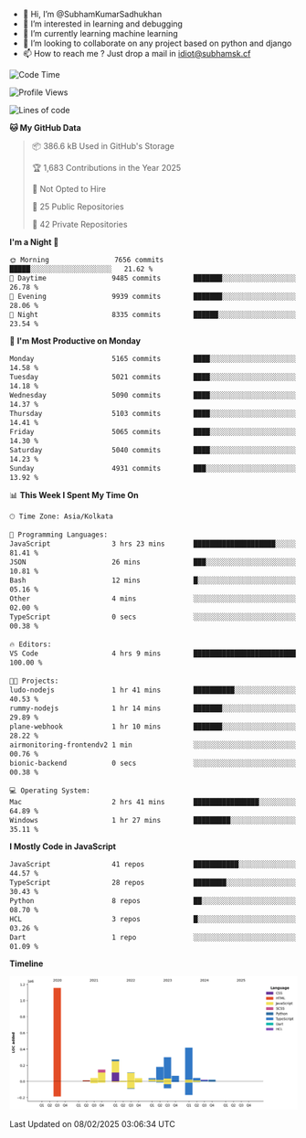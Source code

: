 - 👋 Hi, I’m @SubhamKumarSadhukhan
- 👀 I’m interested in learning and debugging
- 🌱 I’m currently learning machine learning
- 💞️ I’m looking to collaborate on any project based on python and django
- 📫 How to reach me ?
      Just drop a mail in idiot@subhamsk.cf

<!---
SubhamKumarSadhukhan/SubhamKumarSadhukhan is a ✨ special ✨ repository because its `README.md` (this file) appears on your GitHub profile.
You can click the Preview link to take a look at your changes.
--->


<!--START_SECTION:waka-->
![Code Time](http://img.shields.io/badge/Code%20Time-2%2C740%20hrs%207%20mins-blue)

![Profile Views](http://img.shields.io/badge/Profile%20Views-0-blue)

![Lines of code](https://img.shields.io/badge/From%20Hello%20World%20I%27ve%20Written-2.8%20million%20lines%20of%20code-blue)

**🐱 My GitHub Data** 

> 📦 386.6 kB Used in GitHub's Storage 
 > 
> 🏆 1,683 Contributions in the Year 2025
 > 
> 🚫 Not Opted to Hire
 > 
> 📜 25 Public Repositories 
 > 
> 🔑 42 Private Repositories 
 > 
**I'm a Night 🦉** 

```text
🌞 Morning                7656 commits        █████░░░░░░░░░░░░░░░░░░░░   21.62 % 
🌆 Daytime                9485 commits        ███████░░░░░░░░░░░░░░░░░░   26.78 % 
🌃 Evening                9939 commits        ███████░░░░░░░░░░░░░░░░░░   28.06 % 
🌙 Night                  8335 commits        ██████░░░░░░░░░░░░░░░░░░░   23.54 % 
```
📅 **I'm Most Productive on Monday** 

```text
Monday                   5165 commits        ████░░░░░░░░░░░░░░░░░░░░░   14.58 % 
Tuesday                  5021 commits        ████░░░░░░░░░░░░░░░░░░░░░   14.18 % 
Wednesday                5090 commits        ████░░░░░░░░░░░░░░░░░░░░░   14.37 % 
Thursday                 5103 commits        ████░░░░░░░░░░░░░░░░░░░░░   14.41 % 
Friday                   5065 commits        ████░░░░░░░░░░░░░░░░░░░░░   14.30 % 
Saturday                 5040 commits        ████░░░░░░░░░░░░░░░░░░░░░   14.23 % 
Sunday                   4931 commits        ███░░░░░░░░░░░░░░░░░░░░░░   13.92 % 
```


📊 **This Week I Spent My Time On** 

```text
🕑︎ Time Zone: Asia/Kolkata

💬 Programming Languages: 
JavaScript               3 hrs 23 mins       ████████████████████░░░░░   81.41 % 
JSON                     26 mins             ███░░░░░░░░░░░░░░░░░░░░░░   10.81 % 
Bash                     12 mins             █░░░░░░░░░░░░░░░░░░░░░░░░   05.16 % 
Other                    4 mins              ░░░░░░░░░░░░░░░░░░░░░░░░░   02.00 % 
TypeScript               0 secs              ░░░░░░░░░░░░░░░░░░░░░░░░░   00.38 % 

🔥 Editors: 
VS Code                  4 hrs 9 mins        █████████████████████████   100.00 % 

🐱‍💻 Projects: 
ludo-nodejs              1 hr 41 mins        ██████████░░░░░░░░░░░░░░░   40.53 % 
rummy-nodejs             1 hr 14 mins        ███████░░░░░░░░░░░░░░░░░░   29.89 % 
plane-webhook            1 hr 10 mins        ███████░░░░░░░░░░░░░░░░░░   28.22 % 
airmonitoring-frontendv2 1 min               ░░░░░░░░░░░░░░░░░░░░░░░░░   00.76 % 
bionic-backend           0 secs              ░░░░░░░░░░░░░░░░░░░░░░░░░   00.38 % 

💻 Operating System: 
Mac                      2 hrs 41 mins       ████████████████░░░░░░░░░   64.89 % 
Windows                  1 hr 27 mins        █████████░░░░░░░░░░░░░░░░   35.11 % 
```

**I Mostly Code in JavaScript** 

```text
JavaScript               41 repos            ███████████░░░░░░░░░░░░░░   44.57 % 
TypeScript               28 repos            ████████░░░░░░░░░░░░░░░░░   30.43 % 
Python                   8 repos             ██░░░░░░░░░░░░░░░░░░░░░░░   08.70 % 
HCL                      3 repos             █░░░░░░░░░░░░░░░░░░░░░░░░   03.26 % 
Dart                     1 repo              ░░░░░░░░░░░░░░░░░░░░░░░░░   01.09 % 
```



**Timeline**

![Lines of Code chart](https://raw.githubusercontent.com/SubhamKumarSadhukhan/SubhamKumarSadhukhan/main/assets/bar_graph.png)


 Last Updated on 08/02/2025 03:06:34 UTC
<!--END_SECTION:waka-->
